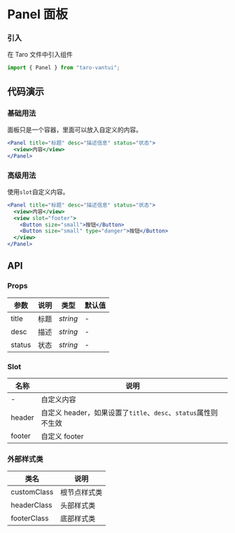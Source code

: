 # Panel 面板

### 引入

在 Taro 文件中引入组件

```javascript
import { Panel } from "taro-vantui"; 
```

## 代码演示

### 基础用法

面板只是一个容器，里面可以放入自定义的内容。

```jsx
<Panel title="标题" desc="描述信息" status="状态">
  <view>内容</view>
</Panel> 
```

### 高级用法

使用`slot`自定义内容。

```jsx
<Panel title="标题" desc="描述信息" status="状态">
  <view>内容</view>
  <view slot="footer">
    <Button size="small">按钮</Button>
    <Button size="small" type="danger">按钮</Button>
  </view>
</Panel> 
```

## API

### Props

| 参数   | 说明 | 类型     | 默认值 |
| ------ | ---- | -------- | ------ |
| title  | 标题 | _string_ | -      |
| desc   | 描述 | _string_ | -      |
| status | 状态 | _string_ | -      |

### Slot

| 名称   | 说明                                                           |
| ------ | -------------------------------------------------------------- |
| -      | 自定义内容                                                     |
| header | 自定义 header，如果设置了`title`、`desc`、`status`属性则不生效 |
| footer | 自定义 footer                                                  |

### 外部样式类

| 类名         | 说明         |
| ------------ | ------------ |
| customClass | 根节点样式类 |
| headerClass | 头部样式类   |
| footerClass | 底部样式类   |
